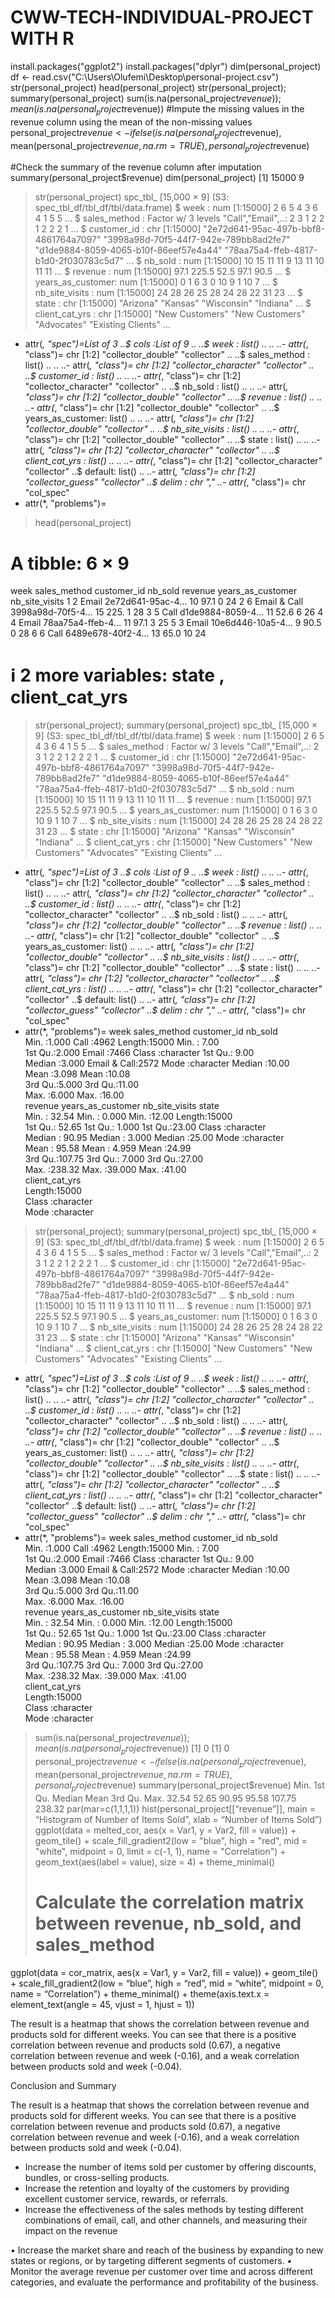 # CWW-TECH-INDIVIDUAL-PROJECT WITH R
install.packages("ggplot2")
install.packages("dplyr")
dim(personal_project) 
df <- read.csv("C:\\Users\\Olufemi\\Desktop\\personal-project.csv")
str(personal_project) 
head(personal_project) 
str(personal_project); summary(personal_project)
sum(is.na(personal_project$revenue)); mean(is.na(personal_project$revenue)) 
#Impute the missing values in the revenue column using the mean of the non-missing values
personal_project$revenue <- ifelse(is.na(personal_project$revenue), mean(personal_project$revenue, na.rm = TRUE), personal_project$revenue) 

#Check the summary of the revenue column after imputation
summary(personal_project$revenue) 
 dim(personal_project) 
[1] 15000     9
> str(personal_project) 
spc_tbl_ [15,000 × 9] (S3: spec_tbl_df/tbl_df/tbl/data.frame)
 $ week             : num [1:15000] 2 6 5 4 3 6 4 1 5 5 ...
 $ sales_method     : Factor w/ 3 levels "Call","Email",..: 2 3 1 2 2 1 2 2 2 1 ...
 $ customer_id      : chr [1:15000] "2e72d641-95ac-497b-bbf8-4861764a7097" "3998a98d-70f5-44f7-942e-789bb8ad2fe7" "d1de9884-8059-4065-b10f-86eef57e4a44" "78aa75a4-ffeb-4817-b1d0-2f030783c5d7" ...
 $ nb_sold          : num [1:15000] 10 15 11 11 9 13 11 10 11 11 ...
 $ revenue          : num [1:15000] 97.1 225.5 52.5 97.1 90.5 ...
 $ years_as_customer: num [1:15000] 0 1 6 3 0 10 9 1 10 7 ...
 $ nb_site_visits   : num [1:15000] 24 28 26 25 28 24 28 22 31 23 ...
 $ state            : chr [1:15000] "Arizona" "Kansas" "Wisconsin" "Indiana" ...
 $ client_cat_yrs   : chr [1:15000] "New Customers" "New Customers" "Advocates" "Existing Clients" ...
 - attr(*, "spec")=List of 3
  ..$ cols   :List of 9
  .. ..$ week             : list()
  .. .. ..- attr(*, "class")= chr [1:2] "collector_double" "collector"
  .. ..$ sales_method     : list()
  .. .. ..- attr(*, "class")= chr [1:2] "collector_character" "collector"
  .. ..$ customer_id      : list()
  .. .. ..- attr(*, "class")= chr [1:2] "collector_character" "collector"
  .. ..$ nb_sold          : list()
  .. .. ..- attr(*, "class")= chr [1:2] "collector_double" "collector"
  .. ..$ revenue          : list()
  .. .. ..- attr(*, "class")= chr [1:2] "collector_double" "collector"
  .. ..$ years_as_customer: list()
  .. .. ..- attr(*, "class")= chr [1:2] "collector_double" "collector"
  .. ..$ nb_site_visits   : list()
  .. .. ..- attr(*, "class")= chr [1:2] "collector_double" "collector"
  .. ..$ state            : list()
  .. .. ..- attr(*, "class")= chr [1:2] "collector_character" "collector"
  .. ..$ client_cat_yrs   : list()
  .. .. ..- attr(*, "class")= chr [1:2] "collector_character" "collector"
  ..$ default: list()
  .. ..- attr(*, "class")= chr [1:2] "collector_guess" "collector"
  ..$ delim  : chr ","
  ..- attr(*, "class")= chr "col_spec"
 - attr(*, "problems")=<externalptr> 
> head(personal_project) 
# A tibble: 6 × 9
   week sales_method customer_id      nb_sold revenue years_as_customer nb_site_visits
  <dbl> <fct>        <chr>              <dbl>   <dbl>             <dbl>          <dbl>
1     2 Email        2e72d641-95ac-4…      10    97.1                 0             24
2     6 Email & Call 3998a98d-70f5-4…      15   225.                  1             28
3     5 Call         d1de9884-8059-4…      11    52.6                 6             26
4     4 Email        78aa75a4-ffeb-4…      11    97.1                 3             25
5     3 Email        10e6d446-10a5-4…       9    90.5                 0             28
6     6 Call         6489e678-40f2-4…      13    65.0                10             24
# ℹ 2 more variables: state <chr>, client_cat_yrs <chr>
> str(personal_project); summary(personal_project)
spc_tbl_ [15,000 × 9] (S3: spec_tbl_df/tbl_df/tbl/data.frame)
 $ week             : num [1:15000] 2 6 5 4 3 6 4 1 5 5 ...
 $ sales_method     : Factor w/ 3 levels "Call","Email",..: 2 3 1 2 2 1 2 2 2 1 ...
 $ customer_id      : chr [1:15000] "2e72d641-95ac-497b-bbf8-4861764a7097" "3998a98d-70f5-44f7-942e-789bb8ad2fe7" "d1de9884-8059-4065-b10f-86eef57e4a44" "78aa75a4-ffeb-4817-b1d0-2f030783c5d7" ...
 $ nb_sold          : num [1:15000] 10 15 11 11 9 13 11 10 11 11 ...
 $ revenue          : num [1:15000] 97.1 225.5 52.5 97.1 90.5 ...
 $ years_as_customer: num [1:15000] 0 1 6 3 0 10 9 1 10 7 ...
 $ nb_site_visits   : num [1:15000] 24 28 26 25 28 24 28 22 31 23 ...
 $ state            : chr [1:15000] "Arizona" "Kansas" "Wisconsin" "Indiana" ...
 $ client_cat_yrs   : chr [1:15000] "New Customers" "New Customers" "Advocates" "Existing Clients" ...
 - attr(*, "spec")=List of 3
  ..$ cols   :List of 9
  .. ..$ week             : list()
  .. .. ..- attr(*, "class")= chr [1:2] "collector_double" "collector"
  .. ..$ sales_method     : list()
  .. .. ..- attr(*, "class")= chr [1:2] "collector_character" "collector"
  .. ..$ customer_id      : list()
  .. .. ..- attr(*, "class")= chr [1:2] "collector_character" "collector"
  .. ..$ nb_sold          : list()
  .. .. ..- attr(*, "class")= chr [1:2] "collector_double" "collector"
  .. ..$ revenue          : list()
  .. .. ..- attr(*, "class")= chr [1:2] "collector_double" "collector"
  .. ..$ years_as_customer: list()
  .. .. ..- attr(*, "class")= chr [1:2] "collector_double" "collector"
  .. ..$ nb_site_visits   : list()
  .. .. ..- attr(*, "class")= chr [1:2] "collector_double" "collector"
  .. ..$ state            : list()
  .. .. ..- attr(*, "class")= chr [1:2] "collector_character" "collector"
  .. ..$ client_cat_yrs   : list()
  .. .. ..- attr(*, "class")= chr [1:2] "collector_character" "collector"
  ..$ default: list()
  .. ..- attr(*, "class")= chr [1:2] "collector_guess" "collector"
  ..$ delim  : chr ","
  ..- attr(*, "class")= chr "col_spec"
 - attr(*, "problems")=<externalptr> 
      week             sales_method  customer_id           nb_sold     
 Min.   :1.000   Call        :4962   Length:15000       Min.   : 7.00  
 1st Qu.:2.000   Email       :7466   Class :character   1st Qu.: 9.00  
 Median :3.000   Email & Call:2572   Mode  :character   Median :10.00  
 Mean   :3.098                                          Mean   :10.08  
 3rd Qu.:5.000                                          3rd Qu.:11.00  
 Max.   :6.000                                          Max.   :16.00  
    revenue       years_as_customer nb_site_visits     state          
 Min.   : 32.54   Min.   : 0.000    Min.   :12.00   Length:15000      
 1st Qu.: 52.65   1st Qu.: 1.000    1st Qu.:23.00   Class :character  
 Median : 90.95   Median : 3.000    Median :25.00   Mode  :character  
 Mean   : 95.58   Mean   : 4.959    Mean   :24.99                     
 3rd Qu.:107.75   3rd Qu.: 7.000    3rd Qu.:27.00                     
 Max.   :238.32   Max.   :39.000    Max.   :41.00                     
 client_cat_yrs    
 Length:15000      
 Class :character  
 Mode  :character  
                   
                   
                   
> str(personal_project); summary(personal_project)
spc_tbl_ [15,000 × 9] (S3: spec_tbl_df/tbl_df/tbl/data.frame)
 $ week             : num [1:15000] 2 6 5 4 3 6 4 1 5 5 ...
 $ sales_method     : Factor w/ 3 levels "Call","Email",..: 2 3 1 2 2 1 2 2 2 1 ...
 $ customer_id      : chr [1:15000] "2e72d641-95ac-497b-bbf8-4861764a7097" "3998a98d-70f5-44f7-942e-789bb8ad2fe7" "d1de9884-8059-4065-b10f-86eef57e4a44" "78aa75a4-ffeb-4817-b1d0-2f030783c5d7" ...
 $ nb_sold          : num [1:15000] 10 15 11 11 9 13 11 10 11 11 ...
 $ revenue          : num [1:15000] 97.1 225.5 52.5 97.1 90.5 ...
 $ years_as_customer: num [1:15000] 0 1 6 3 0 10 9 1 10 7 ...
 $ nb_site_visits   : num [1:15000] 24 28 26 25 28 24 28 22 31 23 ...
 $ state            : chr [1:15000] "Arizona" "Kansas" "Wisconsin" "Indiana" ...
 $ client_cat_yrs   : chr [1:15000] "New Customers" "New Customers" "Advocates" "Existing Clients" ...
 - attr(*, "spec")=List of 3
  ..$ cols   :List of 9
  .. ..$ week             : list()
  .. .. ..- attr(*, "class")= chr [1:2] "collector_double" "collector"
  .. ..$ sales_method     : list()
  .. .. ..- attr(*, "class")= chr [1:2] "collector_character" "collector"
  .. ..$ customer_id      : list()
  .. .. ..- attr(*, "class")= chr [1:2] "collector_character" "collector"
  .. ..$ nb_sold          : list()
  .. .. ..- attr(*, "class")= chr [1:2] "collector_double" "collector"
  .. ..$ revenue          : list()
  .. .. ..- attr(*, "class")= chr [1:2] "collector_double" "collector"
  .. ..$ years_as_customer: list()
  .. .. ..- attr(*, "class")= chr [1:2] "collector_double" "collector"
  .. ..$ nb_site_visits   : list()
  .. .. ..- attr(*, "class")= chr [1:2] "collector_double" "collector"
  .. ..$ state            : list()
  .. .. ..- attr(*, "class")= chr [1:2] "collector_character" "collector"
  .. ..$ client_cat_yrs   : list()
  .. .. ..- attr(*, "class")= chr [1:2] "collector_character" "collector"
  ..$ default: list()
  .. ..- attr(*, "class")= chr [1:2] "collector_guess" "collector"
  ..$ delim  : chr ","
  ..- attr(*, "class")= chr "col_spec"
 - attr(*, "problems")=<externalptr> 
      week             sales_method  customer_id           nb_sold     
 Min.   :1.000   Call        :4962   Length:15000       Min.   : 7.00  
 1st Qu.:2.000   Email       :7466   Class :character   1st Qu.: 9.00  
 Median :3.000   Email & Call:2572   Mode  :character   Median :10.00  
 Mean   :3.098                                          Mean   :10.08  
 3rd Qu.:5.000                                          3rd Qu.:11.00  
 Max.   :6.000                                          Max.   :16.00  
    revenue       years_as_customer nb_site_visits     state          
 Min.   : 32.54   Min.   : 0.000    Min.   :12.00   Length:15000      
 1st Qu.: 52.65   1st Qu.: 1.000    1st Qu.:23.00   Class :character  
 Median : 90.95   Median : 3.000    Median :25.00   Mode  :character  
 Mean   : 95.58   Mean   : 4.959    Mean   :24.99                     
 3rd Qu.:107.75   3rd Qu.: 7.000    3rd Qu.:27.00                     
 Max.   :238.32   Max.   :39.000    Max.   :41.00                     
 client_cat_yrs    
 Length:15000      
 Class :character  
 Mode  :character  
                   
                   
                   
> sum(is.na(personal_project$revenue)); mean(is.na(personal_project$revenue)) 
[1] 0
[1] 0
> personal_project$revenue <- ifelse(is.na(personal_project$revenue), mean(personal_project$revenue, na.rm = TRUE), personal_project$revenue) 
> summary(personal_project$revenue) 
   Min. 1st Qu.  Median    Mean 3rd Qu.    Max. 
  32.54   52.65   90.95   95.58  107.75  238.32 
> par(mar=c(1,1,1,1))
> hist(personal_project[[“revenue”]], main = “Histogram of Number of Items Sold”, xlab = “Number of Items Sold”) 
ggplot(data = melted_cor, aes(x = Var1, y = Var2, fill = value)) +
  geom_tile() +
  scale_fill_gradient2(low = "blue", high = "red", mid = "white", 
                       midpoint = 0, limit = c(-1, 1), name = "Correlation") +
  geom_text(aes(label = value), size = 4) +
  theme_minimal()
>
> # Calculate the correlation matrix between revenue, nb_sold, and sales_method
ggplot(data = cor_matrix, aes(x = Var1, y = Var2, fill = value)) + geom_tile() + scale_fill_gradient2(low = “blue”, high = “red”, mid = “white”, midpoint = 0, name = “Correlation”) + theme_minimal() + theme(axis.text.x = element_text(angle = 45, vjust = 1, hjust = 1))  


The result is a heatmap that shows the correlation between revenue and products sold for different weeks. You can see that there is a positive correlation between revenue and products sold (0.67), a negative correlation between revenue and week (-0.16), and a weak correlation between products sold and week (-0.04).

Conclusion and Summary 

The result is a heatmap that shows the correlation between revenue and products sold for different weeks. You can see that there is a positive correlation between revenue and products sold (0.67), a negative correlation between revenue and week (-0.16), and a weak correlation between products sold and week (-0.04). 

- Increase the number of items sold per customer by offering discounts, bundles, or cross-selling products.
- Increase the retention and loyalty of the customers by providing excellent customer service, rewards, or referrals.
- Increase the effectiveness of the sales methods by testing different combinations of email, call, and other channels, and measuring their impact on the revenue


•	Increase the market share and reach of the business by expanding to new states or regions, or by targeting different segments of customers.
•	Monitor the average revenue per customer over time and across different categories, and evaluate the performance and profitability of the business.

